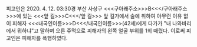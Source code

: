 피고인은 2020. 4. 12. 03:30경 부산 사상구 <<<구아래주소>>>B<<</구아래주소>>>에 있는 <<<앞 길>>>C<<</앞 길>>> 앞 길가에서 술에 취하여 아무런 이유 없이 피해자 <<<내국인이름>>>D<<</내국인이름>>>(42세)에게 다가가 "내 나와바리에서 뭐하냐"고 말하며 오른 주먹으로 피해자의 왼쪽 얼굴 부위를 1회 때렸다.
이로써 피고인은 피해자를 폭행하였다.